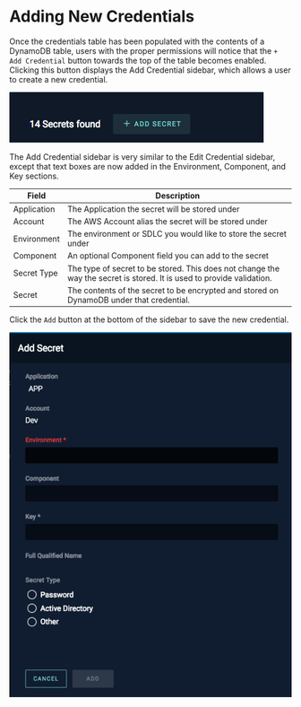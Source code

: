 # Adding New Credentials

Once the credentials table has been populated with the contents of a DynamoDB table, users with the proper permissions
will notice that the `+ Add Credential` button towards the top of the table becomes enabled. Clicking this button
displays the Add Credential sidebar, which allows a user to create a new credential.

![AddSecret](../assets/add_secret.png)

The Add Credential sidebar is very similar to the Edit Credential sidebar, except that text boxes are now added in the
Environment, Component, and Key sections. 

| Field       	| Description                                                                                                              	|
|-------------	|--------------------------------------------------------------------------------------------------------------------------	|
| Application 	| The Application the secret will be stored under                                                                          	|
| Account     	| The AWS Account alias the secret will be stored under                                                                    	|
| Environment 	| The environment or SDLC you would like to store the secret under                                                         	|
| Component   	| An optional Component field you can add to the secret                                                                    	|
| Secret Type 	| The type of secret to be stored.  This does not change the way the secret is stored.  It is used to provide validation.  	|
| Secret      	| The contents of the secret to be encrypted and stored on DynamoDB under that credential.                                 	|

Click the `Add` button at the bottom of the sidebar to save the new credential.

![AddSecret](../assets/add_secret_2.png)